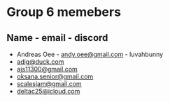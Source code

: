 
# Group 6 memebers
## Name - email - discord
- Andreas Oee - andy.oee@gmail.com - luvahbunny
- adig@duck.com
- ajs11300@gmail.com
- oksana.senior@gmail.com
- scalesjam@gmail.com
- deltac25@icloud.com
